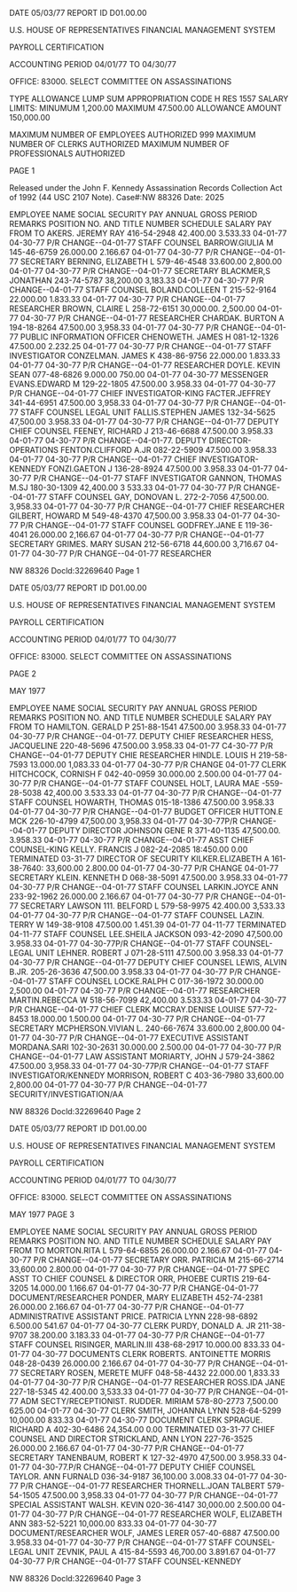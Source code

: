 DATE 05/03/77
REPORT ID D01.00.00

U.S. HOUSE OF REPRESENTATIVES
FINANCIAL MANAGEMENT SYSTEM

PAYROLL CERTIFICATION

ACCOUNTING PERIOD 04/01/77 TO 04/30/77

OFFICE: 83000. SELECT COMMITTEE ON ASSASSINATIONS

TYPE ALLOWANCE LUMP SUM
APPROPRIATION CODE H RES 1557
SALARY LIMITS: MINUMUM 1,200.00 MAXIMUM 47.500.00
ALLOWANCE AMOUNT 150,000.00

MAXIMUM NUMBER OF EMPLOYEES AUTHORIZED 999
MAXIMUM NUMBER OF CLERKS AUTHORIZED
MAXIMUM NUMBER OF PROFESSIONALS AUTHORIZED

PAGE 1

Released under the John F. Kennedy
Assassination Records Collection Act of
1992 (44 USC 2107 Note). Case#:NW
88326 Date: 2025

EMPLOYEE NAME SOCIAL SECURITY PAY ANNUAL GROSS PERIOD REMARKS
POSITION NO. AND TITLE NUMBER SCHEDULE SALARY PAY FROM TO
AKERS. JEREMY RAY 416-54-2948 42.400.00 3.533.33 04-01-77 04-30-77 P/R CHANGE--04-01-77
STAFF COUNSEL
BARROW.GIULIA M 145-46-6759 26.000.00 2.166.67 04-01-77 04-30-77 P/R CHANGE--04-01-77
SECRETARY
BERNING, ELIZABETH L 579-46-4548 33.600.00 2,800.00 04-01-77 04-30-77 P/R CHANGE--04-01-77
SECRETARY
BLACKMER,S JONATHAN 243-74-5787 38,200.00 3,183.33 04-01-77 04-30-77 P/R CHANGE--04-01-77
STAFF COUNSEL
BOLAND.COLLEEN T 215-52-9164 22.000.00 1.833.33 04-01-77 04-30-77 P/R CHANGE--04-01-77
RESEARCHER
BROWN, CLAIRE L 258-72-6151 30,000.00. 2,500.00 04-01-77 04-30-77 P/R CHANGE--04-01-77
RESEARCHER
CHARDAK. BURTON A 194-18-8264 47.500.00 3,958.33 04-01-77 04-30-77 P/R CHANGE--04-01-77
PUBLIC INFORMATION OFFICER
CHENOWETH. JAMES H 081-12-1326 47.500.00 2.232.25 04-01-77 04-30-77 P/R CHANGE--04-01-77
STAFF INVESTIGATOR
CONZELMAN. JAMES K 438-86-9756 22.000.00 1.833.33 04-01-77 04-30-77 P/R CHANGE--04-01-77
RESEARCHER
DOYLE. KEVIN SEAN 077-48-6826 9.000.00 750.00 04-01-77 04-30-77
MESSENGER
EVANS.EDWARD M 129-22-1805 47.500.00 3.958.33 04-01-77 04-30-77 P/R CHANGE--04-01-77
CHIEF INVESTIGATOR-KING
FACTER.JEFFREY 341-44-6951 47.500.00 3,958.33 04-01-77 04-30-77 P/R CHANGE--04-01-77
STAFF COUNSEL LEGAL UNIT
FALLIS.STEPHEN JAMES 132-34-5625 47,500.00 3.958.33 04-01-77 04-30-77 P/R CHANGE--04-01-77
DEPUTY CHIEF COUNSEL
FEENEY, RICHARD J 213-46-6688 47.500.00 3.958.33 04-01-77 04-30-77 P/R CHANGE--04-01-77.
DEPUTY DIRECTOR-OPERATIONS
FENTON.CLIFFORD A.JR 082-22-5909 47.500.00 3.958.33 04-01-77 04-30-77 P/R CHANGE--04-01-77
CHIEF INVESTIGATOR-KENNEDY
FONZI.GAETON J 136-28-8924 47.500.00 3.958.33 04-01-77 04-30-77 P/R CHANGE--04-01-77
STAFF INVESTIGATOR
GANNON, THOMAS M.SJ 180-30-1309 42,400.00 3 533.33 04-01-77 04-30-77 P/R CHANGE--04-01-77
STAFF COUNSEL
GAY, DONOVAN L. 272-2-7056 47,500.00. 3,958.33 04-01-77 04-30-77 P/R CHANGE--04-01-77
CHIEF RESEARCHER
GILBERT, HOWARD M 549-48-4370 47,500.00 3.958.33 04-01-77 04-30-77 P/R CHANGE--04-01-77
STAFF COUNSEL
GODFREY.JANE E 119-36-4041 26.000.00 2,166.67 04-01-77 04-30-77 P/R CHANGE--04-01-77
SECRETARY
GRIMES. MARY SUSAN 212-56-6718 44,600.00 3,716.67 04-01-77 04-30-77 P/R CHANGE--04-01-77
RESEARCHER

NW 88326 Docld:32269640 Page 1

DATE 05/03/77
REPORT ID D01.00.00

U.S. HOUSE OF REPRESENTATIVES
FINANCIAL MANAGEMENT SYSTEM

PAYROLL CERTIFICATION

ACCOUNTING PERIOD 04/01/77 TO 04/30/77

OFFICE: 83000. SELECT COMMITTEE ON ASSASSINATIONS

PAGE 2

MAY 1977

EMPLOYEE NAME SOCIAL SECURITY PAY ANNUAL GROSS PERIOD REMARKS
POSITION NO. AND TITLE NUMBER SCHEDULE SALARY PAY FROM TO
HAMILTON. GERALD P 251-88-1541 47.500.00 3.958.33 04-01-77 04-30-77 P/R CHANGE--04-01-77.
DEPUTY CHIEF RESEARCHER
HESS, JACQUELINE 220-48-5696 47.500.00 3.958.33 04-01-77 C4-30-77 P/R CHANGE--04-01-77
DEPUTY CHIE RESEARCHER
HINDLE. LOUIS H 219-58-7593 13.000.00 1,083.33 04-01-77 04-30-77 P/R CHANGE 04-01-77
CLERK
HITCHCOCK, CORNISH F 042-40-0959 30.000.00 2.500.00 04-01-77 04-30-77 P/R CHANGE--04-01-77
STAFF COUNSEL
HOLT, LAURA MAE -559-28-5038 42,400.00 3.533.33 04-01-77 04-30-77 P/R CHANGE--04-01-77
STAFF COUNSEL
HOWARTH, THOMAS 015-18-1386 47.500.00 3.958.33 04-01-77 04-30-77 P/R CHANGE--04-01-77
BUDGET OFFICER
HUTTON.E MCK 226-10-4799 47,500.00 3,958.33 04-01-77 04-30-77P/R CHANGE--04-01-77
DEPUTY DIRECTOR
JOHNSON GENE R 371-40-1135 47,500.00. 3.958.33 04-01-77 04-30-77 P/R CHANGE--04-01-77
ASST CHIEF COUNSEL-KING
KELLY. FRANCIS J 082-24-2085 18:450.00 0.00 TERMINATED 03-31-77
DIRECTOR OF SECURITY
KILKER.ELIZABETH A 161-38-7640: 33,600.00 2.800.00 04-01-77 04-30-77 P/R CHANGE 04-01-77
SECRETARY
KLEIN. KENNETH D 068-38-5091 47.500.00 3.958.33 04-01-77 04-30-77 P/R CHANGE--04-01-77
STAFF COUNSEL
LARKIN.JOYCE ANN 233-92-1962 26.000.00 2.166.67 04-01-77 04-30-77 P/R CHANGE--04-01-77
SECRETARY
LAWSON 111. BELFORD L 579-58-9975 42.400.00 3,533.33 04-01-77 04-30-77 P/R CHANGE--04-01-77
STAFF COUNSEL
LAZIN. TERRY W 149-38-9108 47.500.00 1.451.39 04-01-77 04-11-77 TERMINATED 04-11-77
STAFF COUNSEL
LEE.SHEILA JACKSON 093-42-2090 47,500.00 3.958.33 04-01-77 04-30-77P/R CHANGE--04-01-77
STAFF COUNSEL-LEGAL UNIT
LEHNER. ROBERT J 071-28-5111 47.500.00 3.958.33 04-01-77 04-30-77 P/R CHANGE--04-01-77
DEPUTY CHIEF COUNSEL
LEWIS, ALVIN B.JR. 205-26-3636 47,500.00 3.958.33 04-01-77 04-30-77 P/R CHANGE--04-01-77
STAFF COUNSEL
LOCKE.RALPH C 017-36-1972 30.000.00 2,500.00 04-01-77 04-30-77 P/R CHANGE--04-01-77
RESEARCHER
MARTIN.REBECCA W 518-56-7099 42,400.00 3.533.33 04-01-77 04-30-77 P/R CHANGE--04-01-77
CHIEF CLERK
MCCRAY.DENISE LOUISE 577-72-8453 18.000.00 1.500.00 04-01-77 04-30-77 P/R CHANGE--04-01-77
SECRETARY
MCPHERSON.VIVIAN L. 240-66-7674 33.600.00 2,800.00 04-01-77 04-30-77 P/R CHANGE--04-01-77
EXECUTIVE ASSISTANT
MORDANA.SARI 102-30-2631 30.000.00 2.500.00 04-01-77 04-30-77 P/R CHANGE--04-01-77
LAW ASSISTANT
MORIARTY, JOHN J 579-24-3862 47.500.00 3,958.33 04-01-77 04-30-77P/R CHANGE--04-01-77
STAFF INVESTIGATOR/KENNEDY
MORRISON, ROBERT C 403-36-7980 33,600.00 2,800.00 04-01-77 04-30-77 P/R CHANGE--04-01-77
SECURITY/INVESTIGATION/AA

NW 88326 Docld:32269640 Page 2

DATE 05/03/77
REPORT ID D01.00.00

U.S. HOUSE OF REPRESENTATIVES
FINANCIAL MANAGEMENT SYSTEM

PAYROLL CERTIFICATION

ACCOUNTING PERIOD 04/01/77 TO 04/30/77

OFFICE: 83000. SELECT COMMITTEE ON ASSASSINATIONS

MAY 1977
PAGE 3

EMPLOYEE NAME SOCIAL SECURITY PAY ANNUAL GROSS PERIOD REMARKS
POSITION NO. AND TITLE NUMBER SCHEDULE SALARY PAY FROM TO
MORTON.RITA L 579-64-6855 26.000.00 2.166.67 04-01-77 04-30-77 P/R CHANGE--04-01-77
SECRETARY
ORR. PATRICIA M 215-66-2714 33,600.00 2.800.00 04-01-77 04-30-77 P/R CHANGE--04-01-77
SPEC ASST TO CHIEF COUNSEL & DIRECTOR
ORR, PHOEBE CURTIS 219-64-3205 14.000.00 1.166.67 04-01-77 04-30-77 P/R CHANGE-04-01-77
DOCUMENT/RESEARCHER
PONDER, MARY ELIZABETH 452-74-2381 26.000.00 2.166.67 04-01-77 04-30-77 P/R CHANGE--04-01-77
ADMINISTRATIVE ASSISTANT
PRICE. PATRICIA LYNN 228-98-6892 6.500.00 541.67 04-01-77 04-30-77
CLERK
PURDY, DONALD A. JR 211-38-9707 38.200.00 3.183.33 04-01-77 04-30-77 P/R CHANGE--04-01-77
STAFF COUNSEL
RISINGER, MARLIN.III 438-68-2917 10.000.00 833.33 04-01-77 04-30-77
DOCUMENTS CLERK
ROBERTS. ANTOINETTE MORRIS 048-28-0439 26.000.00 2.166.67 04-01-77 04-30-77 P/R CHANGE--04-01-77
SECRETARY
ROSEN, MERETE MUFF 048-58-4432 22.000.00 1,833.33 04-01-77 04-30-77 P/R CHANGE--04-01-77
RESEARCHER
ROSS.IDA JANE 227-18-5345 42.400.00 3,533.33 04-01-77 04-30-77 P/R CHANGE--04-01-77
ADM SECTY/RECEPTIONIST.
RUDDER. MIRIAM 578-80-2773 7,500.00 625.00 04-01-77 04-30-77
CLERK
SMITH, JOHANNA LYNN 528-64-5299 10,000.00 833.33 04-01-77 04-30-77
DOCUMENT CLERK
SPRAGUE. RICHARD A 402-30-6486 24,354.00 0.00 TERMINATED 03-31-77
CHIEF COUNSEL AND DIRECTOR
STRICKLAND, ANN LYON 227-76-3525 26.000.00 2.166.67 04-01-77 04-30-77 P/R CHANGE--04-01-77
SECRETARY
TANENBAUM, ROBERT K 127-32-4970 47,500.00 3.958.33 04-01-77 04-30-77.P/R CHANGE--04-01-77
DEPUTY CHIEF COUNSEL
TAYLOR. ANN FURNALD 036-34-9187 36,100.00 3.008.33 04-01-77 04-30-77 P/R CHANGE--04-01-77
RESEARCHER
THORNELL.JOAN TALBERT 579-54-1505 47.500.00 3,958.33 04-01-77 04-30-77 P/R CHANGE--04-01-77
SPECIAL ASSISTANT
WALSH. KEVIN 020-36-4147 30,000.00 2.500.00 04-01-77 04-30-77 P/R CHANGE--04-01-77
RESEARCHER
WOLF, ELIZABETH ANN 383-52-5221 10,000.00 833.33 04-01-77 04-30-77
DOCUMENT/RESEARCHER
WOLF, JAMES LERER 057-40-6887 47.500.00 3.958.33 04-01-77 04-30-77 P/R CHANGE--04-01-77
STAFF COUNSEL-LEGAL UNIT
ZEVNIK, PAUL A 415-84-5593 46,700.00 3.891.67 04-01-77 04-30-77 P/R CHANGE--04-01-77
STAFF COUNSEL-KENNEDY

NW 88326 Docld:32269640 Page 3
